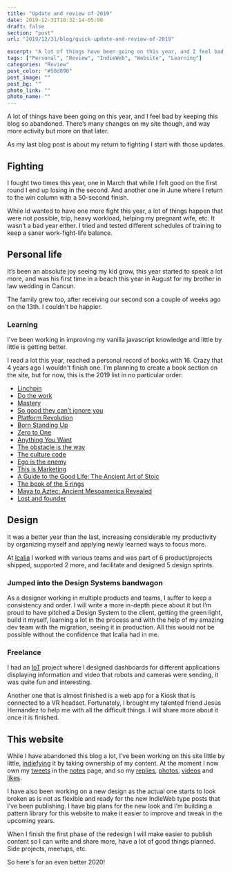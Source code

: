```yaml
---
title: "Update and review of 2019"
date: 2019-12-31T10:32:14-05:00
draft: false
section: "post"
url: "2019/12/31/blog/quick-update-and-review-of-2019"

excerpt: "A lot of things have been going on this year, and I feel bad by keeping this blog so abandoned. There’s  many changes on my site though, and way more activity but more on that later. As my last blog post is about my return to fighting I start with those updates."
tags: ["Personal", "Review", "IndieWeb", "Website", "Learning"]
categories: "Review"
post_color: "#50d890"
post_image: ""
post_bg: ""
photo_link: ""
photo_name: ""
---
```

A lot of things have been going on this year, and I feel bad by keeping this blog so abandoned. There’s  many changes on my site though, and way more activity but more on that later.

As my last blog post is about my return to fighting I start with those updates.

## Fighting
I fought two times this year, one in March that while I felt good on the first round I end up losing in the second. And another one in June where I return to the win column with a 50-second finish.

While Id wanted to have one more fight this year, a lot of things happen that were not possible, trip, heavy workload, helping my pregnant wife, etc.
It wasn’t a bad year either. I tried and tested different schedules of training to keep a saner work-fight-life balance.

## Personal life
It’s been an absolute joy seeing my kid grow, this year started to speak a lot more, and was his first time in a beach this year in August for my brother in law wedding in Cancun.

The family grew too, after receiving our second son a couple of weeks ago on the 13th. I couldn’t be happier.


### Learning

I've been working in improving my vanilla javascript knowledge and little by little is getting better.

I read a lot this year, reached a personal record of books with 16. Crazy that 4 years ago I wouldn't finish one.
I’m planning to create a book section on the site, but for now, this is the 2019 list in no particular order:

- [Linchpin](https://www.amazon.com/Linchpin-Are-Indispensable-Seth-Godin/dp/1591844096/)
- [Do the work](https://www.amazon.com/Do-the-Work/dp/B004XJFESM/)
- [Mastery](https://www.amazon.com/Unknown-Mastery/dp/B00A6G9CGG/)
- [So good they can’t ignore you](https://www.amazon.com/Good-They-Cant-Ignore-You/dp/1455509124/)
- [Platform Revolution](https://www.amazon.com/Platform-Revolution-Networked-Markets-Transforming/dp/B01DDX6VB2/)
- [Born Standing Up](https://www.amazon.com/Born-Standing-Up-Comics-Life/dp/B000ZM8GL8/)
- [Zero to One](https://www.amazon.com/Zero-One-Notes-Startups-Future/dp/B00M284NY2/)
- [Anything You Want](https://www.amazon.com/Anything-You-Want-Lessons-Entrepreneur/dp/B0058LXVH0/)
- [The obstacle is the way](https://www.amazon.com/Obstacle-Way-Timeless-Turning-Triumph/dp/B00K5JUNSU/)
- [The culture code](https://www.amazon.com/Culture-Code-Secrets-Highly-Successful/dp/B077B1WF85/)
- [Ego is the enemy](https://www.amazon.com/Tim-Ferriss-Audio-Ego-Enemy/dp/B01GSIZ9EY/)
- [This is Marketing](https://www.amazon.com/This-Marketing-Cant-Until-Learn/dp/0525540830/)
- [A Guide to the Good Life: The Ancient Art of Stoic](https://www.amazon.com/Guide-Good-Life-Ancient-Stoic/dp/B00G6WCGKI/)
- [The book of the 5 rings](https://www.amazon.com/The-Book-of-Five-Rings/dp/B003VXGACK/)
- [Maya to Aztec: Ancient Mesoamerica Revealed](https://www.audible.com/pd/Maya-to-Aztec-Ancient-Mesoamerica-Revealed-Audiobook/B00TKIYO46?source_code=AUDOR1820207199PIP)
- [Lost and founder](https://www.amazon.com/Lost-Founder-Painfully-Honest-Startup/dp/B07D18GWLR/)

## Design
It was a better year than the last, increasing considerable my productivity by organizing myself and applying newly learned ways to focus more.  

At [Icalia](https://icalialabs.com) I worked with various teams and was part of 6 product/projects shipped, supported 2 more, and facilitate and designed 5 design sprints.


### Jumped into the Design Systems bandwagon

As a designer working in multiple products and teams, I suffer to keep a consistency and order. I will write a more in-depth piece about it but I’m proud to have pitched a Design System to the client, getting the green light, build it myself, learning a lot in the process and with the help of my amazing dev team with the migration, seeing it in production. All this would not be possible without the confidence that Icalia had in me.


### Freelance

I had an [IoT](https://en.wikipedia.org/wiki/Internet_of_Things) project where I designed dashboards for different applications displaying information and video that robots and cameras were sending, it was quite fun and interesting.

Another one that is almost finished is a web app for a Kiosk that is connected to a VR headset. Fortunately, I brought my talented friend Jesús Hernández to help me with all the difficult things. I will share more about it once it is finished.

## This website
While I have abandoned this blog a lot, I’ve been working on this site little by little, [indiefying](https://indieweb.org/) it by taking ownership of my content. At the moment I now own my [tweets](https://twitter.com/ramiroruiz) in the [notes](https://ramiroruiz.com/notes) page, and so my [replies](https://ramiroruiz.com/replies), [photos](https://ramiroruiz.com/photos), [videos](https://ramiroruiz.com/videos) and [likes](https://ramiroruiz.com/likes).

I have also been working on a new design as the actual one starts to look broken as is not as flexible and ready for the new IndieWeb type posts that I’ve been publishing. I have big plans for the new look and I’m building a pattern library for this website to make it easier to improve and tweak in the upcoming years.

When I finish the first phase of the redesign I will make easier to publish content so I can write and share more, have a lot of good things planned. Side projects, meetups, etc.

So here's for an even better 2020!
